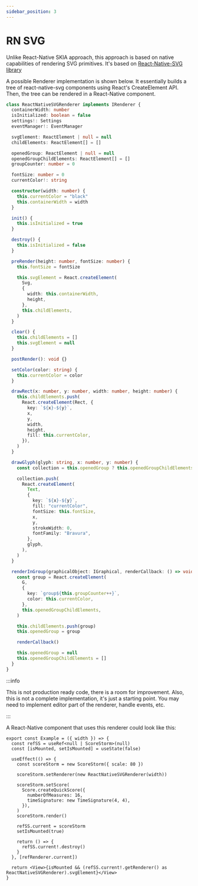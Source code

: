 ```yaml
---
sidebar_position: 3
---
```


# RN SVG

Unlike React-Native SKIA approach, this approach is based on native capabilities of rendering SVG primitives. It's based on [React-Native-SVG library](https://github.com/software-mansion/react-native-svg)

A possible Renderer implementation is shown below. It essentially builds a tree of react-native-svg components using React's CreateElement API. Then, the tree can be rendered in a React-Native component.

```ts
class ReactNativeSVGRenderer implements IRenderer {
  containerWidth: number
  isInitialized: boolean = false
  settings!: Settings
  eventManager!: EventManager

  svgElement: ReactElement | null = null
  childElements: ReactElement[] = []

  openedGroup: ReactElement | null = null
  openedGroupChildElements: ReactElement[] = []
  groupCounter: number = 0

  fontSize: number = 0
  currentColor!: string

  constructor(width: number) {
    this.currentColor = "black"
    this.containerWidth = width
  }

  init() {
    this.isInitialized = true
  }

  destroy() {
    this.isInitialized = false
  }

  preRender(height: number, fontSize: number) {
    this.fontSize = fontSize

    this.svgElement = React.createElement(
      Svg,
      {
        width: this.containerWidth,
        height,
      },
      this.childElements,
    )
  }

  clear() {
    this.childElements = []
    this.svgElement = null
  }

  postRender(): void {}

  setColor(color: string) {
    this.currentColor = color
  }

  drawRect(x: number, y: number, width: number, height: number) {
    this.childElements.push(
      React.createElement(Rect, {
        key: `${x}-${y}`,
        x,
        y,
        width,
        height,
        fill: this.currentColor,
      }),
    )
  }

  drawGlyph(glyph: string, x: number, y: number) {
    const collection = this.openedGroup ? this.openedGroupChildElements : this.childElements

    collection.push(
      React.createElement(
        Text,
        {
          key: `${x}-${y}`,
          fill: "currentColor",
          fontSize: this.fontSize,
          x,
          y,
          strokeWidth: 0,
          fontFamily: "Bravura",
        },
        glyph,
      ),
    )
  }

  renderInGroup(graphicalObject: IGraphical, renderCallback: () => void) {
    const group = React.createElement(
      G,
      {
        key: `group${this.groupCounter++}`,
        color: this.currentColor,
      },
      this.openedGroupChildElements,
    )

    this.childElements.push(group)
    this.openedGroup = group

    renderCallback()

    this.openedGroup = null
    this.openedGroupChildElements = []
  }
}
```

:::info

This is not production ready code, there is a room for improvement. Also, this is not a complete implementation, it's just a starting point. You may need to implement editor part of the renderer, handle events, etc.

:::

A React-Native component that uses this renderer could look like this:

```tsx
export const Example = ({ width }) => {
  const refSS = useRef<null | ScoreStorm>(null)
  const [isMounted, setIsMounted] = useState(false)

  useEffect(() => {
    const scoreStorm = new ScoreStorm({ scale: 80 })

    scoreStorm.setRenderer(new ReactNativeSVGRenderer(width))

    scoreStorm.setScore(
      Score.createQuickScore({
        numberOfMeasures: 16,
        timeSignature: new TimeSignature(4, 4),
      }),
    )
    scoreStorm.render()

    refSS.current = scoreStorm
    setIsMounted(true)

    return () => {
      refSS.current!.destroy()
    }
  }, [refRenderer.current])

  return <View>{isMounted && (refSS.current!.getRenderer() as ReactNativeSVGRenderer).svgElement}</View>
}
```
